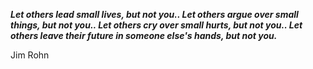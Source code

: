 _**Let others lead small lives, but not you.. Let others argue over small things, but not you.. Let others cry over small hurts, but not you.. Let others leave their future in someone else's hands, but not you.**_

Jim Rohn
